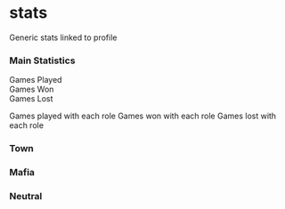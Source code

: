 # stats
Generic stats linked to profile

### Main Statistics
Games Played  
Games Won  
Games Lost  

Games played with each role
Games won with each role
Games lost with each role

### Town

### Mafia

### Neutral
